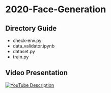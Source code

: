 # 2020-Face-Generation



## Directory Guide
* check-env.py
* data_validator.ipynb
* dataset.py
* train.py 

## Video Presentation
[![YouTube Description](http://img.youtube.com/vi/VH3ndNVXptg/0.jpg)](http://www.youtube.com/watch?v=VH3ndNVXptg "Try here")
